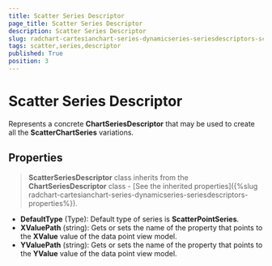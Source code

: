 ```yaml
---
title: Scatter Series Descriptor
page_title: Scatter Series Descriptor
description: Scatter Series Descriptor
slug: radchart-cartesianchart-series-dynamicseries-seriesdescriptors-scatterseriesdescriptor
tags: scatter,series,descriptor
published: True
position: 3
---
```


# Scatter Series Descriptor

Represents a concrete **ChartSeriesDescriptor** that may be used to create all the **ScatterChartSeries** variations.

## Properties

>**ScatterSeriesDescriptor** class inherits from the **ChartSeriesDescriptor** class -
[See the inherited properties]({%slug radchart-cartesianchart-series-dynamicseries-seriesdescriptors-properties%}).

* **DefaultType** (Type): Default type of series is **ScatterPointSeries**.
* **XValuePath** (string): Gets or sets the name of the property that points to the **XValue** value of the data point view model.
* **YValuePath** (string): Gets or sets the name of the property that points to the **YValue** value of the data point view model.

